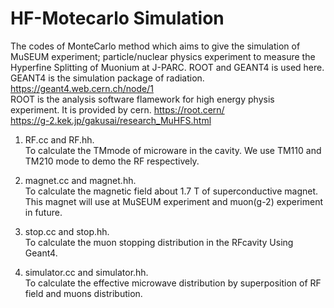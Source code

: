# HF-Motecarlo Simulation
The codes of MonteCarlo method which aims to give the simulation of MuSEUM experiment; particle/nuclear physics experiment to measure the Hyperfine Splitting of Muonium at J-PARC. ROOT and GEANT4 is used here. <br>
GEANT4 is the simulation package of radiation.  
https://geant4.web.cern.ch/node/1 <br>
ROOT is the analysis software flamework for high energy physis experiment. It is provided by cern.
https://root.cern/<br>
https://g-2.kek.jp/gakusai/research_MuHFS.html

1. RF.cc and RF.hh.<br>
To calculate the TMmode of microware in the cavity. We use TM110 and TM210 mode to demo the RF respectively.

2. magnet.cc and magnet.hh.<br>
To calculate the magnetic field about 1.7 T of superconductive magnet. This magnet will use at MuSEUM experiment and muon(g-2) experiment in future.

3. stop.cc and stop.hh.<br>
To calculate the muon stopping distribution in the RFcavity Using Geant4. 

4. simulator.cc and simulator.hh.<br>
To calculate the effective microwave distribution by superposition of RF field and muons distribution.
